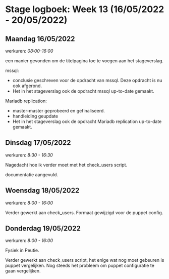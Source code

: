 # Stage logboek: Week 13 (16/05/2022 - 20/05/2022)

## Maandag 16/05/2022

werkuren: _08:00-16:00_

een manier gevonden om de titelpagina toe te voegen aan het stageverslag.

mssql:

- conclusie geschreven voor de opdracht van mssql. Deze opdracht is nu ook afgerond.
- Het in het stageverslag ook de opdracht mssql up-to-date gemaakt.

Mariadb replication:

- master-master geprobeerd en gefinaliseerd.
- handleiding geupdate
- Het in het stageverslag ook de opdracht Mariadb replication up-to-date gemaakt.

## Dinsdag 17/05/2022

werkuren: _8:30 - 16:30_

Nagedacht hoe ik verder moet met het check_users script.

documentatie aangevuld.

## Woensdag 18/05/2022

werkuren: _8:00 - 16:00_

Verder gewerkt aan check_users. Formaat gewijzigd voor de puppet config.

## Donderdag 19/05/2022

werkuren: _8:00 - 16:00_

Fysiek in Peutie.

Verder gewerkt aan check_users script, het enige wat nog moet gebeuren is puppet vergelijken. Nog steeds het probleem om puppet configuratie te gaan vergelijken.
